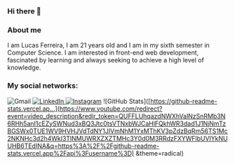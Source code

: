 ### Hi there 👋

<!--
**Outro-Lucas/Outro-Lucas** is a ✨ _special_ ✨ repository because its `README.md` (this file) appears on your GitHub profile.

Here are some ideas to get you started:

- 🔭 I’m currently working on ...
- 🌱 I’m currently learning ...
- 👯 I’m looking to collaborate on ...
- 🤔 I’m looking for help with ...
- 💬 Ask me about ...
- 📫 How to reach me: ...
- 😄 Pronouns: ...
- ⚡ Fun fact: ...
-->
### About me


I am Lucas Ferreira, I am 21 years old and I am in my sixth semester in Computer Science. I am interested in front-end web development, fascinated by learning and always seeking to achieve a high level of knowledge.

### My social networks:
![Gmail](https://img.shields.io/badge/lucasferreirapacoti@gmail.com-D14836?style=for-the-badge&logo=gmail&logoColor=white)
[![LinkedIn](https://img.shields.io/badge/linkedin-%230077B5.svg?style=for-the-badge&logo=linkedin&logoColor=white&link=https://www.linkedin.com/in/luc4s-ferreira/)](https://www.linkedin.com/in/luc4s-ferreira/)[
![Instagram](https://img.shields.io/badge/@outro.lucas-%23E4405F.svg?style=for-the-badge&logo=Instagram&logoColor=white&link=https://www.instagram.com/outro.lucas/?hl=pt-br)](https://www.instagram.com/outro.lucas/?hl=pt-br)
![GitHub Stats]([https://github-readme-stats.vercel.ap...](https://www.youtube.com/redirect?event=video_description&redir_token=QUFFLUhqazdNWXhValNzSnRMb3N6RHh5anI1cEZySWNud3xBQ3Jtc0tsVTNxbWJCaHlFQkhWR3dad1J1NjNmTzBGSWx0TUE1WV9HVHJVdTdNY1JIVmNhM1YxMThKV3pZdzBqRm56TS1Mc2NKNHc3d2h4Wkl3TlNMUWRXZXZTMHc3Y0d0M3RRdzFXYWFlbUVlYkNUUHB6TEdINA&q=https%3A%2F%2Fgithub-readme-stats.vercel.app%2Fapi%3Fusername%3D) &theme=radical)
